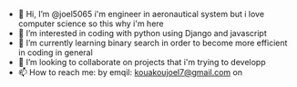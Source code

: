 - 👋 Hi, I’m @joel5065 i'm engineer in aeronautical system but i love computer science so this why i'm here
- 👀 I’m interested in coding with python using  Django and javascript
- 🌱 I’m currently learning binary search in order to become more efficient in coding in general 
- 💞️ I’m looking to collaborate on projects that i'm trying to developp 
- 📫 How to reach me: by emqil: kouakoujoel7@gmail.com on 

<!---
joel5065/joel5065 is a ✨ special ✨ repository because its `README.md` (this file) appears on your GitHub profile.
You can click the Preview link to take a look at your changes.
--->
